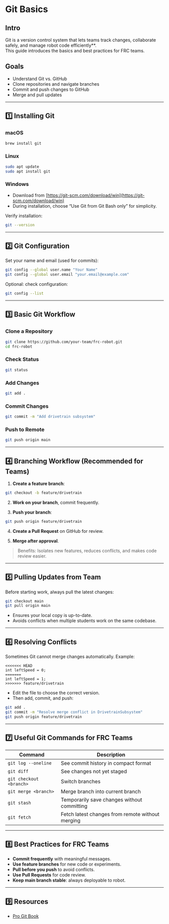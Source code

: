 # Git Basics

## Intro
Git is a version control system that lets teams track changes, collaborate safely, and manage robot code efficiently**.  
This guide introduces the basics and best practices for FRC teams.

## Goals
- Understand Git vs. GitHub
- Clone repositories and navigate branches
- Commit and push changes to GitHub
- Merge and pull updates


---

## 1️⃣ Installing Git

### macOS
```bash
brew install git
```

### Linux
```bash
sudo apt update
sudo apt install git
```

### Windows
- Download from [https://git-scm.com/download/win](https://git-scm.com/download/win)  
- During installation, choose “Use Git from Git Bash only” for simplicity.  

Verify installation:

```bash
git --version
```

---

## 2️⃣ Git Configuration

Set your name and email (used for commits):

```bash
git config --global user.name "Your Name"
git config --global user.email "your.email@example.com"
```

Optional: check configuration:

```bash
git config --list
```

---

## 3️⃣ Basic Git Workflow

### Clone a Repository
```bash
git clone https://github.com/your-team/frc-robot.git
cd frc-robot
```

### Check Status
```bash
git status
```

### Add Changes
```bash
git add .
```

### Commit Changes
```bash
git commit -m "Add drivetrain subsystem"
```

### Push to Remote
```bash
git push origin main
```

---

## 4️⃣ Branching Workflow (Recommended for Teams)

1. **Create a feature branch**:
```bash
git checkout -b feature/drivetrain
```

2. **Work on your branch**, commit frequently.

3. **Push your branch**:
```bash
git push origin feature/drivetrain
```

4. **Create a Pull Request** on GitHub for review.

5. **Merge after approval**.

> Benefits: Isolates new features, reduces conflicts, and makes code review easier.

---

## 5️⃣ Pulling Updates from Team

Before starting work, always pull the latest changes:

```bash
git checkout main
git pull origin main
```

- Ensures your local copy is up-to-date.
- Avoids conflicts when multiple students work on the same codebase.

---

## 6️⃣ Resolving Conflicts

Sometimes Git cannot merge changes automatically. Example:

```text
<<<<<<< HEAD
int leftSpeed = 0;
=======
int leftSpeed = 1;
>>>>>>> feature/drivetrain
```

- Edit the file to choose the correct version.
- Then add, commit, and push:

```bash
git add .
git commit -m "Resolve merge conflict in DrivetrainSubsystem"
git push origin feature/drivetrain
```

---

## 7️⃣ Useful Git Commands for FRC Teams

| Command | Description |
|---------|-------------|
| `git log --oneline` | See commit history in compact format |
| `git diff` | See changes not yet staged |
| `git checkout <branch>` | Switch branches |
| `git merge <branch>` | Merge branch into current branch |
| `git stash` | Temporarily save changes without committing |
| `git fetch` | Fetch latest changes from remote without merging |

---

## 8️⃣ Best Practices for FRC Teams

- **Commit frequently** with meaningful messages.  
- **Use feature branches** for new code or experiments.  
- **Pull before you push** to avoid conflicts.  
- **Use Pull Requests** for code review.  
- **Keep main branch stable**: always deployable to robot.

---

## 9️⃣ Resources

- [Pro Git Book](https://git-scm.com/book/en/v2)
